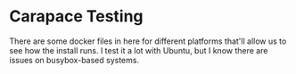 Carapace Testing
================

There are some docker files in here for different platforms that'll allow us to see how the install runs.  I test it a lot with Ubuntu, but I know there are issues on busybox-based systems.

